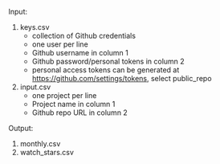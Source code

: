 Input:
1. keys.csv
    - collection of Github credentials
    - one user per line
    - Github username in column 1
    - Github password/personal tokens in column 2
    - personal access tokens can be generated at https://github.com/settings/tokens, select public_repo
2. input.csv
    - one project per line
    - Project name in column 1
    - Github repo URL in column 2

Output:
1. monthly.csv
2. watch_stars.csv